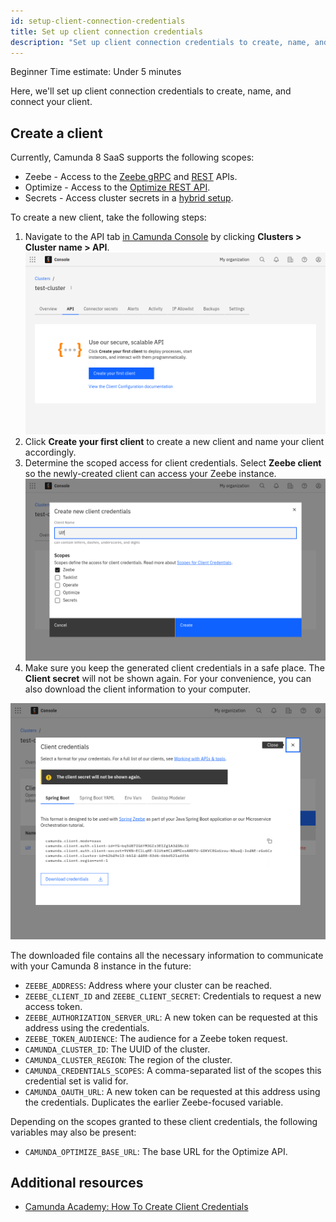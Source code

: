 ```yaml
---
id: setup-client-connection-credentials
title: Set up client connection credentials
description: "Set up client connection credentials to create, name, and connect your client."
---
```


<span class="badge badge--beginner">Beginner</span>
<span class="badge badge--medium">Time estimate: Under 5 minutes</span>

Here, we'll set up client connection credentials to create, name, and connect your client.

## Create a client

Currently, Camunda 8 SaaS supports the following scopes:

- Zeebe - Access to the [Zeebe gRPC](/apis-tools/zeebe-api/grpc.md) and [REST](/apis-tools/camunda-api-rest/camunda-api-rest-overview.md) APIs.
- Optimize - Access to the [Optimize REST API](/apis-tools/optimize-api/overview.md).
- Secrets - Access cluster secrets in a [hybrid setup](/guides/use-connectors-in-hybrid-mode.md).

To create a new client, take the following steps:

1. Navigate to the API tab [in Camunda Console](https://console.camunda.io/) by clicking **Clusters > Cluster name > API**.
   ![cluster-details](../components/console/manage-clusters/img/cluster-detail-clients.png)
2. Click **Create your first client** to create a new client and name your client accordingly.
3. Determine the scoped access for client credentials. Select **Zeebe client** so the newly-created client can access your Zeebe instance.
   ![create-client](../components/console/manage-clusters/img/cluster-details-create-client.png)
4. Make sure you keep the generated client credentials in a safe place. The **Client secret** will not be shown again. For your convenience, you can also download the client information to your computer.

![created-client](../components/console/manage-clusters/img/cluster-details-created-client.png)

The downloaded file contains all the necessary information to communicate with your Camunda 8 instance in the future:

- `ZEEBE_ADDRESS`: Address where your cluster can be reached.
- `ZEEBE_CLIENT_ID` and `ZEEBE_CLIENT_SECRET`: Credentials to request a new access token.
- `ZEEBE_AUTHORIZATION_SERVER_URL`: A new token can be requested at this address using the credentials.
- `ZEEBE_TOKEN_AUDIENCE`: The audience for a Zeebe token request.
- `CAMUNDA_CLUSTER_ID`: The UUID of the cluster.
- `CAMUNDA_CLUSTER_REGION`: The region of the cluster.
- `CAMUNDA_CREDENTIALS_SCOPES`: A comma-separated list of the scopes this credential set is valid for.
- `CAMUNDA_OAUTH_URL`: A new token can be requested at this address using the credentials. Duplicates the earlier Zeebe-focused variable.

Depending on the scopes granted to these client credentials, the following variables may also be present:

- `CAMUNDA_OPTIMIZE_BASE_URL`: The base URL for the Optimize API.

## Additional resources

- [Camunda Academy: How To Create Client Credentials](https://academy.camunda.com/c8-h2-create-client-credentials)
